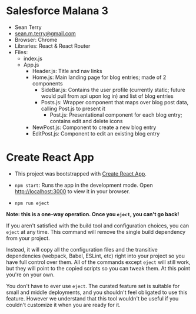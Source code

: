 # Salesforce Malana 3
 - Sean Terry
 - sean.m.terry@gmail.com
 - Browser: Chrome
 - Libraries: React & React Router
 - Files:
    - index.js
    - App.js
        - Header.js: Title and nav links
        - Home.js: Main landing page for blog entries; made of 2 components
            - SideBar.js: Contains the user profile (currently static; future would pull from api upon log in) and list of blog entries
            - Posts.js: Wrapper component that maps over blog post data, calling Post.js to present it
                - Post.js: Presentational component for each blog entry; contains edit and delete icons
        - NewPost.js: Component to create a new blog entry
        - EditPost.js: Component to edit an existing blog entry


# Create React App
- This project was bootstrapped with [Create React App](https://github.com/facebook/create-react-app).

- `npm start`: Runs the app in the development mode. Open [http://localhost:3000](http://localhost:3000) to view it in your browser.

- `npm run eject`

**Note: this is a one-way operation. Once you `eject`, you can't go back!**

If you aren't satisfied with the build tool and configuration choices, you can `eject` at any time. This command will remove the single build dependency from your project.

Instead, it will copy all the configuration files and the transitive dependencies (webpack, Babel, ESLint, etc) right into your project so you have full control over them. All of the commands except `eject` will still work, but they will point to the copied scripts so you can tweak them. At this point you're on your own.

You don't have to ever use `eject`. The curated feature set is suitable for small and middle deployments, and you shouldn't feel obligated to use this feature. However we understand that this tool wouldn't be useful if you couldn't customize it when you are ready for it.
